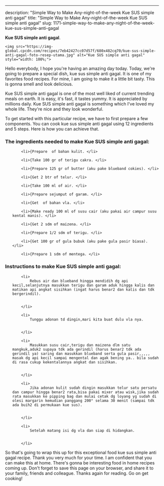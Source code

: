 ---
description: "Simple Way to Make Any-night-of-the-week Kue SUS simple anti gagal"
title: "Simple Way to Make Any-night-of-the-week Kue SUS simple anti gagal"
slug: 1171-simple-way-to-make-any-night-of-the-week-kue-sus-simple-anti-gagal

<p>
	<strong>Kue SUS simple anti gagal</strong>. 
	
</p>
<p>
	
	<img src="https://img-global.cpcdn.com/recipes/7eb42427cc07d57f/680x482cq70/kue-sus-simple-anti-gagal-foto-resep-utama.jpg" alt="Kue SUS simple anti gagal" style="width: 100%;">
	
	
</p>
<p>
	Hello everybody, I hope you're having an amazing day today. Today, we're going to prepare a special dish, kue sus simple anti gagal. It is one of my favorites food recipes. For mine, I am going to make it a little bit tasty. This is gonna smell and look delicious.
</p>
	
<p>
	
</p>
<p>
	Kue SUS simple anti gagal is one of the most well liked of current trending meals on earth. It is easy, it's fast, it tastes yummy. It is appreciated by millions daily. Kue SUS simple anti gagal is something which I've loved my whole life. They're nice and they look wonderful.
</p>

<p>
To get started with this particular recipe, we have to first prepare a few components. You can cook kue sus simple anti gagal using 12 ingredients and 5 steps. Here is how you can achieve that.
</p>

<h3>The ingredients needed to make Kue SUS simple anti gagal:</h3>

<ol>
	
		<li>{Prepare  of bahan kulit. </li>
	
		<li>{Take 100 gr of terigu cakra. </li>
	
		<li>{Prepare 125 gr of butter (aku pake blueband cokies). </li>
	
		<li>{Get 2 btr of telur. </li>
	
		<li>{Take 100 ml of air. </li>
	
		<li>{Prepare sejumput of garam. </li>
	
		<li>{Get  of bahan vla. </li>
	
		<li>{Make ready 100 ml of susu cair (aku pakai air campur susu kental manis). </li>
	
		<li>{Get 2 sdm of maizena. </li>
	
		<li>{Prepare 1/2 sdm of terigu. </li>
	
		<li>{Get 100 gr of gula bubuk (aku pake gula pasir biasa). </li>
	
		<li>{Prepare 1 sdm of mentega. </li>
	
</ol>
<p>
	
</p>

<h3>Instructions to make Kue SUS simple anti gagal:</h3>

<ol>
	
		<li>
			Rebus air dan blueband hingga mendidih dg api kecil,selanjutnya masukkan terigu dan garam aduk hingga kalis dan matikan api angkat sisihkan (ingat harus benar2 dan kalis dan tdk bergerindil).
			
			
		</li>
	
		<li>
			Tunggu adonan td dingin,mari kita buat dulu vla nya.
			
			
		</li>
	
		<li>
			Masukkan susu cair,terigu dan maizena dlm satu mangkuk,aduk2 supaya tdk ada gerindil (harus benar2 tdk ada gerindil ya) saring dan masukkan blueband serta gula pasir,,,,, masak dg api kecil sampai mengental dan agak bening ya.. bila sudah di rasa cukup kekentalannya angkat dan sisihkan.
			
			
		</li>
	
		<li>
			Jika adonan kulit sudah dingin masukkan telur satu persatu dan campur hingga benar2 rata,bisa pakai mixer atau wisk,jika sudah rata masukkan ke pipping bag dan mulai cetak dg loyang yg sudah di olesi margarin kemudian panggang 200° selama 30 menit (sampai tdk ada buih2 di permukaan kue sus).
			
			
		</li>
	
		<li>
			Setelah matang isi dg vla dan siap di hidangkan.
			
			
		</li>
	
</ol>

<p>
	
</p>

<p>
	So that's going to wrap this up for this exceptional food kue sus simple anti gagal recipe. Thank you very much for your time. I am confident that you can make this at home. There's gonna be interesting food in home recipes coming up. Don't forget to save this page on your browser, and share it to your family, friends and colleague. Thanks again for reading. Go on get cooking!
</p>
